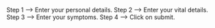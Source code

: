 Step 1 --> Enter your personal details.
Step 2 --> Enter your vital details.
Step 3 --> Enter your symptoms.
Step 4 --> Click on submit.

